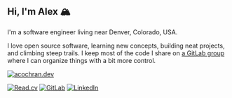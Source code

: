 ## Hi, I'm Alex 🏔️

I'm a software engineer living near Denver, Colorado, USA.

I love open source software, learning new concepts, building neat projects, and climbing steep trails. I keep most of the code I share on
[a GitLab group](https://gitlab.com/alexlab-cloud) where I can organize things with a bit more control.

[![acochran.dev](https://img.shields.io/badge/acochran.dev-blue?style=for-the-badge&color=%2305668D)](https://acochran.dev)

[![Read.cv](https://img.shields.io/badge/Read.cv-black?logo=read.cv&style=for-the-badge)](https://read.cv/alex.cochran)
[![GitLab](https://img.shields.io/badge/GitLab-%23554488?logo=gitlab&style=for-the-badge)](https://gitlab.com/alexlab-cloud)
[![LinkedIn](https://img.shields.io/badge/LinkedIn-%230A66C2?logo=linkedin&style=for-the-badge)](https://linkedin.com/in/alex-cochran)
